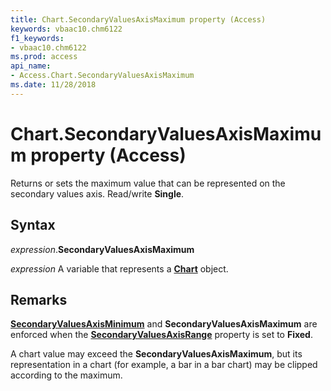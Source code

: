 ```yaml
---
title: Chart.SecondaryValuesAxisMaximum property (Access)
keywords: vbaac10.chm6122
f1_keywords:
- vbaac10.chm6122
ms.prod: access
api_name:
- Access.Chart.SecondaryValuesAxisMaximum
ms.date: 11/28/2018
---
```



# Chart.SecondaryValuesAxisMaximum property (Access)

Returns or sets the maximum value that can be represented on the secondary values axis. Read/write **Single**.


## Syntax

_expression_.**SecondaryValuesAxisMaximum**

_expression_ A variable that represents a **[Chart](Access.Chart.md)** object.


## Remarks

**[SecondaryValuesAxisMinimum](Access.Chart.SecondaryValuesAxisMinimum.md)** and **SecondaryValuesAxisMaximum** are enforced when the **[SecondaryValuesAxisRange](Access.Chart.SecondaryValuesAxisRange.md)** property is set to **Fixed**.

A chart value may exceed the **SecondaryValuesAxisMaximum**, but its representation in a chart (for example, a bar in a bar chart) may be clipped according to the maximum.


